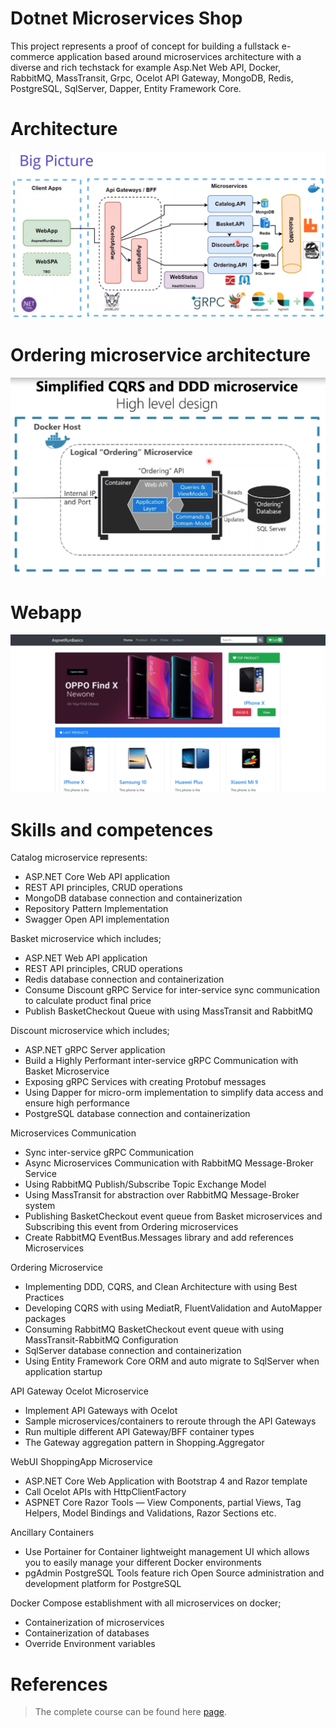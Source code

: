 # Dotnet Microservices Shop
This project represents a proof of concept for building a fullstack e-commerce application based around microservices architecture with a diverse and rich techstack for example Asp.Net Web API, Docker, RabbitMQ, MassTransit, Grpc, Ocelot API Gateway, MongoDB, Redis, PostgreSQL, SqlServer, Dapper, Entity Framework Core.

# Architecture
<p align="center">
    <img src="/assets/architecture.png" alt="Architecture photo">
</p>

# Ordering microservice architecture
<p align="center">
    <img src="/assets/ordering-architecture.png" alt="Ordering architecture photo">
</p>

# Webapp
<p align="center">
    <img src="/assets/webapp.png" alt="Webapp photo">
</p>

# Skills and competences

Catalog microservice represents:
* ASP.NET Core Web API application
* REST API principles, CRUD operations
* MongoDB database connection and containerization
* Repository Pattern Implementation
* Swagger Open API implementation

Basket microservice which includes;
* ASP.NET Web API application
* REST API principles, CRUD operations
* Redis database connection and containerization
* Consume Discount gRPC Service for inter-service sync communication to calculate product final price
* Publish BasketCheckout Queue with using MassTransit and RabbitMQ

Discount microservice which includes;
* ASP.NET gRPC Server application
* Build a Highly Performant inter-service gRPC Communication with Basket Microservice
* Exposing gRPC Services with creating Protobuf messages
* Using Dapper for micro-orm implementation to simplify data access and ensure high performance
* PostgreSQL database connection and containerization

Microservices Communication
* Sync inter-service gRPC Communication
* Async Microservices Communication with RabbitMQ Message-Broker Service
* Using RabbitMQ Publish/Subscribe Topic Exchange Model
* Using MassTransit for abstraction over RabbitMQ Message-Broker system
* Publishing BasketCheckout event queue from Basket microservices and Subscribing this event from Ordering microservices
* Create RabbitMQ EventBus.Messages library and add references Microservices

Ordering Microservice
* Implementing DDD, CQRS, and Clean Architecture with using Best Practices
* Developing CQRS with using MediatR, FluentValidation and AutoMapper packages
* Consuming RabbitMQ BasketCheckout event queue with using MassTransit-RabbitMQ Configuration
* SqlServer database connection and containerization
* Using Entity Framework Core ORM and auto migrate to SqlServer when application startup

API Gateway Ocelot Microservice
* Implement API Gateways with Ocelot
* Sample microservices/containers to reroute through the API Gateways
* Run multiple different API Gateway/BFF container types
* The Gateway aggregation pattern in Shopping.Aggregator

WebUI ShoppingApp Microservice
* ASP.NET Core Web Application with Bootstrap 4 and Razor template
* Call Ocelot APIs with HttpClientFactory
* ASPNET Core Razor Tools — View Components, partial Views, Tag Helpers, Model Bindings and Validations, Razor Sections etc.

Ancillary Containers
* Use Portainer for Container lightweight management UI which allows you to easily manage your different Docker environments
* pgAdmin PostgreSQL Tools feature rich Open Source administration and development platform for PostgreSQL

Docker Compose establishment with all microservices on docker;
* Containerization of microservices
* Containerization of databases
* Override Environment variables

# References
> The complete course can be found here [page](https://www.udemy.com/course/microservices-architecture-and-implementation-on-dotnet). 